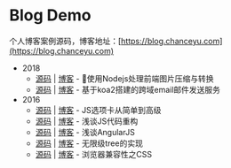 # Blog Demo
个人博客案例源码，博客地址：[https://blog.chanceyu.com](https://blog.chanceyu.com)

* 2018
    * [源码](nodejs/front-end-optimization-image) | [博客](https://blog.chanceyu.com/article/2018-08/front-end-optimization-image/) - 使用Nodejs处理前端图片压缩与转换
    * [源码](nodejs/koa2-email-cors) | [博客](https://blog.chanceyu.com/article/2018-08/koa2-email-cors/) - 基于koa2搭建的跨域email邮件发送服务
* 2016
    * [源码](javascript/tab) | [博客](https://blog.chanceyu.com/article/2016-03/tab/) - JS选项卡从简单到高级
    * [源码](javascript/code-refactoring) | [博客](https://blog.chanceyu.com/article/2016-05/code-refactoring/) - 浅谈JS代码重构
    * [源码](javascript/angularjs) | [博客](https://blog.chanceyu.com/article/2016-06/angularjs/) - 浅谈AngularJS
    * [源码](javascript/infinite-tree) | [博客](https://blog.chanceyu.com/article/2016-07/infinite-tree/) - 无限级tree的实现
    * [源码](css/compatibility) | [博客](https://blog.chanceyu.com/article/2016-04/compatibility/) - 浏览器兼容性之CSS